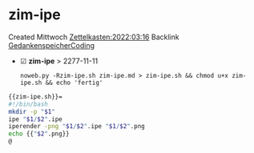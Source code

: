 # zim-ipe
Created Mittwoch [Zettelkasten:2022:03:16]()
Backlink [GedankenspeicherCoding](../GedankenspeicherCoding.md)

* ☑ **zim-ipe**  >  2277-11-11


  ``noweb.py -Rzim-ipe.sh zim-ipe.md > zim-ipe.sh && chmod u+x zim-ipe.sh && echo 'fertig'``

```bash
{{zim-ipe.sh}}=
#!/bin/bash
mkdir -p "$1"
ipe "$1/$2".ipe
iperender -png "$1/$2".ipe "$1/$2".png
echo {{"$2".png}}
@
```

